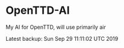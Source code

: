 # OpenTTD-AI
My AI for OpenTTD, will use primarily air

Latest backup: Sun Sep 29 11:11:02 UTC 2019

